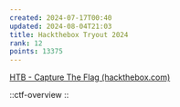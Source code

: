 ```yaml
---
created: 2024-07-17T00:40
updated: 2024-08-04T21:03
title: Hackthebox Tryout 2024
rank: 12
points: 13375
---
```


[HTB - Capture The Flag (hackthebox.com)](https://ctf.hackthebox.com/event/1434)

::ctf-overview
::
